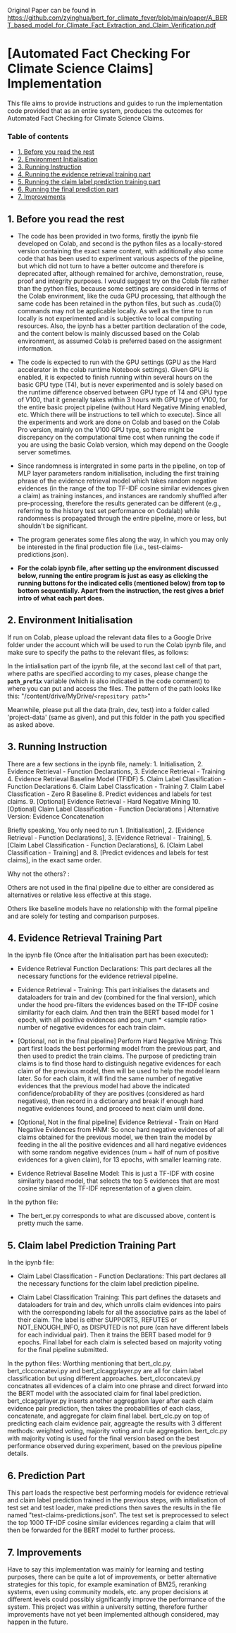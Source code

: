 Original Paper can be found in <https://github.com/zyinghua/bert_for_climate_fever/blob/main/paper/A_BERT_based_model_for_Climate_Fact_Extraction_and_Claim_Verification.pdf>

# [Automated Fact Checking For Climate Science Claims] Implementation

This file aims to provide instructions and guides to run the implementation code provided that
as an entire system, produces the outcomes for Automated Fact Checking for Climate Science Claims.

### Table of contents

-   [1. Before you read the rest](#1-before-you-read-the-rest)
-   [2. Environment Initialisation](#2-environment-initialisation)
-   [3. Running Instruction](#3-running-instruction)
-   [4. Running the evidence retrieval training part](#4-evidence-retrival-training-part)
-   [5. Running the claim label prediction training part](#5-claim-label-prediction-training-part)
-   [6. Running the final prediction part](#6-prediction-part)
-   [7. Improvements](#7-improvements)

## 1. Before you read the rest

-   The code has been provided in two forms, firstly the ipynb file developed on Colab, and second is the python files as a locally-stored version containing the exact same content, with additionally also some code that has been used to experiment various aspects of the pipeline, but which did not turn to have a better outcome and therefore is deprecated after, although remained for archive, demonstration, reuse, proof and integrity purposes. I would suggest try on the Colab file rather than the python files, because some settings are considered in terms of the Colab environment, like the cuda GPU processing, that although the same code has been retained in the python files, but such as .cuda(0) commands may not be applicable locally. As well as the time to run locally is not experimented and is subjective to local computing resources. Also, the ipynb has a better partition declaration of the code, and the content below is mainly discussed based on the Colab environment, as assumed Colab is preferred based on the assignment information.

-   The code is expected to run with the GPU settings (GPU as the Hard accelerator in the colab runtime Notebook settings). Given GPU is enabled, it is expected to finish running within several hours on the basic GPU type (T4), but is never experimented and is solely based on the runtime difference observed between GPU type of T4 and GPU type of V100, that it generally takes within 3 hours with GPU type of V100, for the entire basic project pipeline (without Hard Negative Mining enabled, etc. Which there will be instructions to tell which to execute). Since all the experiments and work are done on Colab and based on the Colab Pro version, mainly on the V100 GPU type, so there might be discrepancy on the computational time cost when running the code if you are using the basic Colab version, which may depend on the Google server sometimes.

-   Since randomness is intergrated in some parts in the pipeline, on top of MLP layer parameters random initialisation, including the first training phrase of the evidence retrieval model which takes random negative evidences (in the range of the top TF-IDF cosine similar evidences given a claim) as training instances, and instances are randomly shuffled after pre-processing, therefore the results generated can be different (e.g., referring to the history test set performance on Codalab) while randomness is propagated through the entire pipeline, more or less, but shouldn't be significant.

-   The program generates some files along the way, in which you may only be interested in the final production file (i.e., test-claims-predictions.json).

-   **For the colab ipynb file, after setting up the environment discussed below, running the entire program is just as easy as clicking the running buttons for the indicated cells (mentioned below) from top to bottom sequentially. Apart from the instruction, the rest gives a brief intro of what each part does.**

## 2. Environment Initialisation

If run on Colab, please upload the relevant data files to a Google Drive folder under the account which will be used to run the Colab ipynb file, and make sure to specify the paths to the relevant files, as follows:

In the intialisation part of the ipynb file, at the second last cell of that part, where paths are specified according to my cases, please change the **`path_prefix`** variable (which is also indicated in the code comment) to where you can put and access the files. The pattern of the path looks like this: "/content/drive/MyDrive/`<repository path>`"

Meanwhile, please put all the data (train, dev, test) into a folder called 'project-data' (same as given), and put this folder in the path you specified as asked above.

## 3. Running Instruction

There are a few sections in the ipynb file, namely: 1. Initialisation, 2. Evidence Retrieval - Function Declarations, 3. Evidence Retrieval - Training 4. Evidence Retrieval Baseline Model (TFIDF) 5. Claim Label Classification - Function Declarations 6. Claim Label Classfication - Training 7. Claim Label Classfication - Zero R Baseline 8. Predict evidences and labels for test claims. 9. [Optional] Evidence Retrieval - Hard Negative Mining 10. [Optional] Claim Label Classification - Function Declarations | Alternative Version: Evidence Concatenation

Briefly speaking, You only need to run 1. [Initialisation], 2. [Evidence Retrieval - Function Declarations], 3. [Evidence Retrieval - Training], 5. [Claim Label Classification - Function Declarations], 6. [Claim Label Classification - Training] and 8. [Predict evidences and labels for test claims], in the exact same order.

Why not the others? :

Others are not used in the final pipeline due to either are considered as alternatives or relative less effective at this stage.

Others like baseline models have no relationship with the formal pipeline and are solely for testing and comparison purposes.

## 4. Evidence Retrieval Training Part

In the ipynb file (Once after the Initialisation part has been executed):

-   Evidence Retrieval Function Declarations: This part declares all the necessary functions for the evidence retrieval pipeline.

-   Evidence Retrieval - Training: This part initialises the datasets and dataloaders for train and dev (combined for the final version), which under the hood pre-filters the evidences based on the TF-IDF cosine similarity for each claim. And then train the BERT based model for 1 epoch, with all positive evidences and pos_num \* \<sample ratio\> number of negative evidences for each train claim.

-   [Optional, not in the final pipeline] Perform Hard Negative Mining: This part first loads the best performing model from the previous part, and then used to predict the train claims. The purpose of predicting train claims is to find those hard to distinguish negative evidences for each claim of the previous model, then will be used to help the model learn later. So for each claim, it will find the same number of negative evidences that the previous model had above the indicated confidence/probability of they are positives (considered as hard negatives), then record in a dictionary and break if enough hard negative evidences found, and proceed to next claim until done.

-   [Optional, Not in the final pipeline] Evidence Retrieval - Train on Hard Negative Evidences from HNM: So once hard negative evidences of all claims obtained for the previous model, we then train the model by feeding in the all the positive evidences and all hard negative evidences with some random negative evidences (num = half of num of positive evidences for a given claim), for 13 epochs, with smaller learning rate.

-   Evidence Retrieval Baseline Model: This is just a TF-IDF with cosine similarity based model, that selects the top 5 evidences that are most cosine similar of the TF-IDF representation of a given claim.

In the python file:

-   The bert_er.py corresponds to what are discussed above, content is pretty much the same.

## 5. Claim label Prediction Training Part

In the ipynb file:

-   Claim Label Classification - Function Declarations: This part declares all the necessary functions for the claim label prediction pipeline.

-   Claim Label Classification Training: This part defines the datasets and dataloaders for train and dev, which unrolls claim evidences into pairs with the corresponding labels for all the associative pairs as the label of their claim. The label is either SUPPORTS, REFUTES or NOT_ENOUGH_INFO, as DISPUTED is not pure (can have different labels for each individual pair). Then it trains the BERT based model for 9 epochs. Final label for each claim is selected based on majority voting for the final pipeline submitted.

In the python files:
Worthing mentioning that bert_clc.py, bert_clcconcatevi.py and bert_clcaggrlayer.py are all for claim label classification but using different approaches. bert_clcconcatevi.py concatnates all evidences of a claim into one phrase and direct forward into the BERT model with the associated claim for final label prediction. bert_clcaggrlayer.py inserts another aggregation layer after each claim evidence pair prediction, then takes the probabilities of each class, concatenate, and aggregate for claim final label. bert_clc.py on top of predicting each claim evidence pair, aggreagte the results with 3 different methods: weighted voting, majority voting and rule aggregation. bert_clc.py with majority voting is used for the final version based on the best performance observed during experiment, based on the previous pipeline details.

## 6. Prediction Part

This part loads the respective best performing models for evidence retrieval and claim label prediction trained in the previous steps, with initialisation of test set and test loader, make predictions then saves the results in the file named "test-claims-predictions.json". The test set is preprocessed to select the top 1000 TF-IDF cosine similar evidences regarding a claim that will then be forwarded for the BERT model to further process.

## 7. Improvements
Have to say this implementation was mainly for learning and testing purposes, there can be quite a lot of improvements, or better alternative strategies for this topic, for example examination of BM25, reranking systems, even using community models, etc. any proper decisions at different levels could possibly significantly improve the performance of the system. This project was within a university setting, therefore further improvements have not yet been implemented although considered, may happen in the future.
